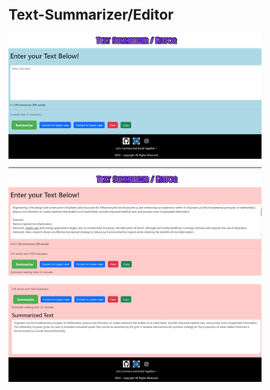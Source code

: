 # Text-Summarizer/Editor

![Project Screenshot](src/components/images/pic1.jpg)
 <hr />

 ![Project Screenshot](src/components/images/pic2.jpg)

 ![Project Screenshot](src/components/images/pic3.jpg)